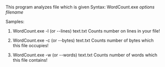 This program analyzes file which is given
Syntax:
WordCount.exe *options* *filename*

Samples:
1) WordCount.exe -l (or --lines) text.txt
Counts number on lines in your file!

2) WordCount.exe -c (or --bytes) text.txt
Counts number of bytes which this file occupies!

3) WordCount.exe -w (or --words) text.txt
Counts number of words which this file contains!